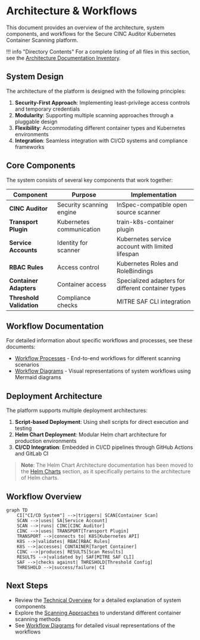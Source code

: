 # Architecture & Workflows

This document provides an overview of the architecture, system components, and workflows for the Secure CINC Auditor Kubernetes Container Scanning platform.

!!! info "Directory Contents"
    For a complete listing of all files in this section, see the [Architecture Documentation Inventory](inventory.md).

## System Design

The architecture of the platform is designed with the following principles:

1. **Security-First Approach**: Implementing least-privilege access controls and temporary credentials
2. **Modularity**: Supporting multiple scanning approaches through a pluggable design
3. **Flexibility**: Accommodating different container types and Kubernetes environments
4. **Integration**: Seamless integration with CI/CD systems and compliance frameworks

## Core Components

The system consists of several key components that work together:

| Component | Purpose | Implementation |
|-----------|---------|----------------|
| **CINC Auditor** | Security scanning engine | InSpec-compatible open source scanner |
| **Transport Plugin** | Kubernetes communication | train-k8s-container plugin |
| **Service Accounts** | Identity for scanner | Kubernetes service account with limited lifespan |
| **RBAC Rules** | Access control | Kubernetes Roles and RoleBindings |
| **Container Adapters** | Container access | Specialized adapters for different container types |
| **Threshold Validation** | Compliance checks | MITRE SAF CLI integration |

## Workflow Documentation

For detailed information about specific workflows and processes, see these documents:

- [Workflow Processes](workflows.md) - End-to-end workflows for different scanning scenarios
- [Workflow Diagrams](diagrams.md) - Visual representations of system workflows using Mermaid diagrams

## Deployment Architecture

The platform supports multiple deployment architectures:

1. **Script-based Deployment**: Using shell scripts for direct execution and testing
2. **Helm Chart Deployment**: Modular Helm chart architecture for production environments
3. **CI/CD Integration**: Embedded in CI/CD pipelines through GitHub Actions and GitLab CI

> **Note**: The Helm Chart Architecture documentation has been moved to the [Helm Charts](../helm-charts/architecture.md) section, as it specifically pertains to the architecture of Helm charts.

## Workflow Overview

```mermaid
graph TD
    CI["CI/CD System"] -->|triggers| SCAN[Container Scan]
    SCAN -->|uses| SA[Service Account]
    SCAN -->|runs| CINC[CINC Auditor]
    CINC -->|uses| TRANSPORT[Transport Plugin]
    TRANSPORT -->|connects to| K8S[Kubernetes API]
    K8S -->|validates| RBAC[RBAC Rules]
    K8S -->|accesses| CONTAINER[Target Container]
    CINC -->|produces| RESULTS[Scan Results]
    RESULTS -->|validated by| SAF[MITRE SAF CLI]
    SAF -->|checks against| THRESHOLD[Threshold Config]
    THRESHOLD -->|success/failure| CI
```

## Next Steps

- Review the [Technical Overview](../overview/index.md) for a detailed explanation of system components
- Explore the [Scanning Approaches](../approaches/index.md) to understand different container scanning methods
- See [Workflow Diagrams](diagrams.md) for detailed visual representations of the workflows